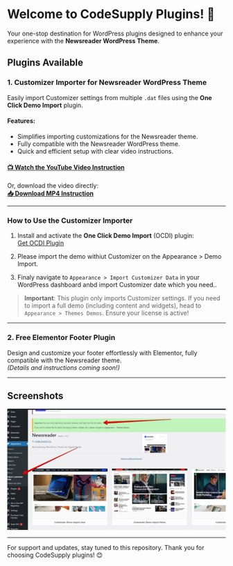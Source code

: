 # Welcome to CodeSupply Plugins! 🎉  

Your one-stop destination for WordPress plugins designed to enhance your experience with the **Newsreader WordPress Theme**.  

## Plugins Available  

### 1. **Customizer Importer for Newsreader WordPress Theme**  
Easily import Customizer settings from multiple `.dat` files using the **One Click Demo Import** plugin.

#### Features:  
- Simplifies importing customizations for the Newsreader theme.  
- Fully compatible with the Newsreader WordPress theme.  
- Quick and efficient setup with clear video instructions.  

#### [📺 Watch the YouTube Video Instruction](https://www.youtube.com/watch?v=7iJVH67Cg7A)  
Or, download the video directly:  
**[📥 Download MP4 Instruction](https://github.com/childtheme/codesupple/blob/customizer-importer-maag/video_customizer.mp4)**  

---

### How to Use the Customizer Importer  
1. Install and activate the **One Click Demo Import** (OCDI) plugin:  
   [Get OCDI Plugin](https://wordpress.org/plugins/one-click-demo-import/)
   
3. Please import the demo withiut Customizer on the Appearance > Demo Import.
4. Finaly navigate to `Appearance > Import Customizer Data` in your WordPress dashboard anbd import Customizer date which you need..  

> **Important**: This plugin only imports Customizer settings. If you need to import a full demo (including content and widgets), head to `Appearance > Themes Demos`. Ensure your license is active!  

---

### 2. **Free Elementor Footer Plugin**  
Design and customize your footer effortlessly with Elementor, fully compatible with the Newsreader theme.  
*(Details and instructions coming soon!)*  

---

## Screenshots  

![Customizer Importer](https://github.com/childtheme/codesupple/blob/customizer-importer-newsreader/screenshot3.jpg)  

---

For support and updates, stay tuned to this repository. Thank you for choosing CodeSupply plugins! 😊  



